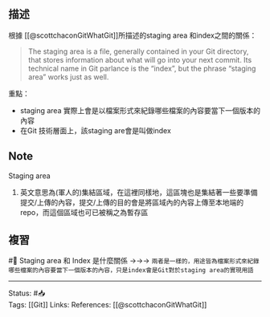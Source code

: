 
## 描述

根據 [[@scottchaconGitWhatGit]]所描述的staging area 和index之間的關係：
> The staging area is a file, generally contained in your Git directory, that stores information about what will go into your next commit. Its technical name in Git parlance is the “index”, but the phrase “staging area” works just as well.

重點：
- staging area 實際上會是以檔案形式來紀錄哪些檔案的內容要當下一個版本的內容
- 在Git 技術層面上，該staging are會是叫做index






## Note
Staging area
1. 英文意思為(軍人的)集結區域，在這裡同樣地，這區塊也是集結著一些要準備提交/上傳的內容，提交/上傳的目的會是將區域內的內容上傳至本地端的repo，而這個區域也可已被稱之為暫存區

## 複習
#🧠 Staging area 和 Index 是什麼關係 ->->-> `兩者是一樣的，用途皆為檔案形式來紀錄哪些檔案的內容要當下一個版本的內容，只是index會是Git對於staging area的實現用語`
<!--SR:!2023-02-24,169,250-->


---
Status: #📥  
Tags:
[[Git]]
Links:
References:
[[@scottchaconGitWhatGit]]
